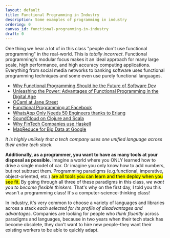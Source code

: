 ```yaml
---
layout: default
title: Functional Programming in Industry
description: Some examples of programming in industry
ordering: 0
canvas_id: functional-programming-in-industry
draft: 0
---
```


One thing we hear a lot of in this class "people don't use functional programming" in the real-world. This is _totally incorrect_. Functional programming's modular focus makes it an ideal approach for many large scale, high performance, and high accuracy computing applications. Everything from social media networks to banking software uses functional programming techniques and some even use purely functional languages.

* [Why Functional Programming Should be the Future of Software Dev](https://spectrum.ieee.org/functional-programming)
* [Unleashing the Power: Advantages of Functional Programming in the Digital Age](https://scalac.io/blog/unleashing-the-power-the-advantages-of-functional-programming-in-the-digital-age/)
* [OCaml at Jane Street](https://www.janestreet.com/technology/)
* [Functional Programming at Facebook](https://www.pcworld.com/article/440189/facebook-uses-functional-programming-to-make-news-feeds-run-smoothly.html)
* [WhatsApp Only Needs 50 Engineers thanks to Erlang](https://www.wired.com/2015/09/whatsapp-serves-900-million-users-50-engineers/)
* [SoundCloud on Clojure and Scala](https://developers.soundcloud.com/blog/building-products-at-soundcloud-part-1-dealing-with-the-monolith)
* [Why FinTech Companies use Haskell](https://serokell.io/blog/functional-programming-in-fintech)
* [MapReduce for Big Data at Google](https://medium.com/@francescomandru/mapreduce-explained-45a858c5ac1d)

_It is highly unlikely that a tech company uses one unified language across their entire tech stack._

**Additionally, as a programmer, you want to have as many tools at your disposal as possible.** Imagine a world where you ONLY learned how to drive a single model of car. Or imagine you only know how to add numbers, but not subtract them. Programming paradigms (e.g.functional, imperative, object-oriented, etc.) <mark>are all tools you can learn and then deploy when you see fit.</mark> By going through all three of these paradigms in this class, _we want you to become flexible thinkers._ That's why on the first day, I told you this wasn't a programming class! It's a computer-science-thinking class!

In industry, it's very common to choose a variety of languages and libraries across a stack _each selected for its profile of disadvantages and advantages_. Companies are looking for people who _think fluently_ across paradigms and languages, because in two years when their tech stack has become obsolete, they don't want to hire new people–they want their existing workers to be able to quickly adapt.